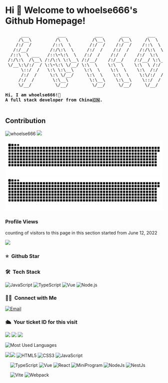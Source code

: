 # Hi 🎉 Welcome to whoelse666's Github Homepage!

<pre>
      ___           ___           ___       ___       ___     
     /\__\         /\  \         /\__\     /\__\     /\  \    
    /:/  /        /::\  \       /:/  /    /:/  /    /::\  \   
   /:/__/        /:/\:\  \     /:/  /    /:/  /    /:/\:\  \  
  /::\  \ ___   /::\~\:\  \   /:/  /    /:/  /    /:/  \:\  \ 
 /:/\:\  /\__\ /:/\:\ \:\__\ /:/__/    /:/__/    /:/__/ \:\__\
 \/__\:\/:/  / \:\~\:\ \/__/ \:\  \    \:\  \    \:\  \ /:/  /
      \::/  /   \:\ \:\__\    \:\  \    \:\  \    \:\  /:/  / 
      /:/  /     \:\ \/__/     \:\  \    \:\  \    \:\/:/  /  
     /:/  /       \:\__\        \:\__\    \:\__\    \::/  /   
     \/__/         \/__/         \/__/     \/__/     \/__/    
     
<strong>Hi, I am whoelse666!👋 </strong>  
<strong>A full stack developer from China🇨🇳. </strong>

</pre> 
<!--
<img width="100%" alt="game gif" src="https://qnycdn.volcanoblog.cn/github-contribution-grid-snake.svg"/>
-->








## Contribution

<p align="left">
  <img height="150em" src="https://github-readme-streak-stats.herokuapp.com/?user=whoelse666&theme=merko#gh-dark-mode-only" alt="whoelse666" />
  <img height="150em" src="https://github-readme-stats-one-mu-82.vercel.app/api?username=whoelse666&show_icons=true&hide_title=true&theme=merko#gh-dark-mode-only" />
</p>

<p align="left">
  <img src="https://raw.githubusercontent.com/whoelse666/whoelse666/dist/github-contribution-grid-snake-dark.svg#gh-dark-mode-only" />
  <img src="https://raw.githubusercontent.com/whoelse666/whoelse666/dist/github-contribution-grid-snake.svg#gh-light-mode-only" />
  <!-- ![TOG](https://raw.githubusercontent.com/whoelse666/whoelse666/dist/github-contribution-grid-snake-dark.svg#gh-dark-mode-only) -->
  <!-- ![TOG](https://raw.githubusercontent.com/whoelse666/whoelse666/dist/github-contribution-grid-snake.svg#gh-light-mode-only) -->
</p>






### Profile Views
counting of visitors to this page in this section started from June 12, 2022

![](https://count.getloli.com/get/@whoesle666.github.readme)
</br>
### ⭐️ &nbsp;Github Star


### 🛠 &nbsp;Tech Stack
![JavaScript](https://img.shields.io/badge/-JavaScript-333333?style=flat&logo=javascript)
![TypeScript](https://img.shields.io/badge/-TypeScript-333333?style=flat&logo=typescript)
![Vue](https://img.shields.io/badge/-Vue-333333?style=flat&logo=vue.js)
![Node.js](https://img.shields.io/badge/-Node-333333?style=flat&logo=node.js)
<!--
![Koa.js](https://img.shields.io/badge/-Koa2-333333?style=flat&logo=koa.js)
![miniprogram](https://img.shields.io/badge/-Miniprogram-333333?style=flat&logo=wechat)
-->

### 🤝🏻 &nbsp;Connect with Me
<a href="mailto:347300979@qq.com"><img alt="Email" src="https://img.shields.io/badge/Email-347300979@qq.com-blue?style=flat-square&logo=gmail"></a>


### 🛳 &nbsp;Your ticket ID for this visit
<img src="https://profile-counter.glitch.me/whoelse666/count.svg" />

<img src="[https://profile-counter.glitch.me/whoelse666/count.svg](https://ghchart.rshah.org/whoelse666)" /> 

<img src="https://readme-typing-svg.herokuapp.com/?lines=Welcome,%20visitor!;Hello%20Github%20World!&font=Roboto" />


<!-- 
<img width="500px"  alt="GitHub Stats" src="https://github-readme-stats.vercel.app/api?username=whoelse666&count_private=true&show_icons=true"/>
![Github Stats](https://github-readme-stats.vercel.app/api?username=whoelse666&show_icons=true&theme=dark&count_private=true)
<img src="https://readme-typing-svg.herokuapp.com/?lines=消息1;消息2&font=Roboto" />
-->


<p>
 
<a href="https://juejin.cn/user/2682464105151223"> </a>
<!-- <a href="https://space.bilibili.com/1513364019"><img src="https://img.shields.io/static/v1?label=Video&message=Bilibili&color=cyan"/></a> -->
 
</p>


![Most Used Languages](https://github-readme-stats.vercel.app/api/top-langs/?username=whoelse666&theme=dark&layout=compact)

![](https://activity-graph.herokuapp.com/graph?username=whoelse666&theme=github) 
<img align="left" height="200em" src="https://github-readme-stats.vercel.app/api/top-langs/?username=whoelse666&hide_title=true&layout=compact&langs_count=100&hide=HTML,Makefile,CSS,SCSS,LESS&theme=merko#gh-dark-mode-only" />![HTML5](https://img.shields.io/badge/-HTML5-red?logo=html5&logoColor=white)
![CSS3](https://img.shields.io/badge/-CSS3-blue?logo=css3&logoColor=white)
![JavaScript](https://img.shields.io/badge/-JavaScript-yellow?logo=javascript&logoColor=white)

![TypeScript](https://img.shields.io/badge/-TypeScript-blue?logo=typescript&logoColor=white)
![Vue](https://img.shields.io/badge/-Vue-34495e?logo=vue.js)
![React](https://img.shields.io/badge/-React-282c34?logo=react)
![MiniProgram](https://img.shields.io/badge/-MiniProgram-07c160?logo=wechat&logoColor=white)
![NodeJs](https://img.shields.io/badge/-NodeJs-282c34?logo=node.js)
![NestJs](https://img.shields.io/badge/-NestJs-red?logo=nestjs)

![Vite](https://img.shields.io/badge/-Vite-646cff?logo=vite&logoColor=white)
![Webpack](https://img.shields.io/badge/-Webpack-1a6bac?logo=webpack)






